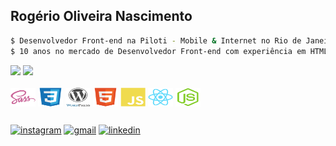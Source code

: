 ## Rogério Oliveira Nascimento

```sh
$ Desenvolvedor Front-end na Piloti - Mobile & Internet no Rio de Janeiro - Brasil (desde 2013).
$ 10 anos no mercado de Desenvolvedor Front-end com experiência em HTML5, CSS, javaScript, WordPress.
```

 <div>
 
  <img height="180em" src="https://github-readme-stats.vercel.app/api?username=rogerinhoon&show_icons=true&theme=holi&include_all_commits=true&count_private=true&show_owner=true"/>
  <img height="180em" src="https://github-readme-stats.vercel.app/api/top-langs/?username=rogerinhoon&layout=compact&langs_count=16&theme=holi"/>
 
<div>
<div style="display: inline_block"><br>

 <img align="center" alt="SASS" height="30" width="40" src="https://github.com/devicons/devicon/blob/master/icons/sass/sass-original.svg">
 <img align="center" alt="CSS" height="30" width="40" src="https://raw.githubusercontent.com/devicons/devicon/master/icons/css3/css3-original.svg">
 <img align="center" alt="WordPress" height="30" width="40" src="https://github.com/devicons/devicon/blob/master/icons/wordpress/wordpress-original.svg">
 <img align="center" alt="HTML" height="30" width="40" src="https://raw.githubusercontent.com/devicons/devicon/master/icons/html5/html5-original.svg">
  <img align="center" alt="Js" height="30" width="40" src="https://raw.githubusercontent.com/devicons/devicon/master/icons/javascript/javascript-plain.svg">
  <img align="center" alt="React" height="30" width="40" src="https://raw.githubusercontent.com/devicons/devicon/master/icons/react/react-original.svg">
  <img align="center" alt="NodeJS" height="30" width="40" src="https://github.com/devicons/devicon/blob/master/icons/nodejs/nodejs-original.svg">
  
</div>
  
  ##
 
<div>
 
  <a href="https://instagram.com/rogerinhoon" target="_blank" title="instagram"><img src="https://img.shields.io/badge/-Instagram-%23E4405F?style=for-the-badge&logo=instagram&logoColor=white" alt="instagram"></a>
  <a href = "mailto: rogerinhoon@gmail.com" target="_blank" title="gmail"><img src="https://img.shields.io/badge/-Gmail-%23333?style=for-the-badge&logo=gmail&logoColor=white" alt="gmail"></a>
  <a href="https://www.linkedin.com/in/rog%C3%A9rio-oliveira-nascimento-984a63110/" target="_blank" title="linkedin"><img src="https://img.shields.io/badge/-LinkedIn-%230077B5?style=for-the-badge&logo=linkedin&logoColor=white" alt="linkedin"></a>
 
 </div>
